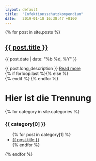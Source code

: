 ```yaml
---
layout: default
title:  "Infektionsschutzkompendium"
date:   2019-01-18 16:38:47 +0100
---
```

{% for post in site.posts %}
  <article class="{% if forloop.first %}first{% elsif forloop.last %}last{% else %}middle{% endif %}">
		<div class="article-head">
			<h2 class="title"><a href="/{{ post.url }}/" class="js-pjax">{{ post.title }}</a></h2>
			<p class="date">{{ post.date | date: "%b %d, %Y" }}</p>
		</div><!--/.article-head-->
		<div class="article-content">
		{{ post.long_description }}
		<a href="/{{ post.url }}/" class="full-post-link js-pjax">Read more</a>
		</div><!--/.article-content-->
	</article>
	{% if forloop.last %}{% else %}<div class="separater"></div>{% endif %}
{% endfor %}



# Hier ist die Trennung
{% for category in site.categories %}
  <h3>{{ category[0] }}</h3>
  <ul>
    {% for post in category[1] %}
      <li><a href="{{ post.url }}">{{ post.title }}</a></li>
    {% endfor %}
  </ul>
{% endfor %}
